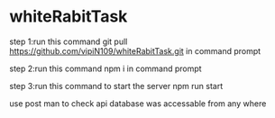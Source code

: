 # whiteRabitTask
step 1:run this command git pull https://github.com/vipiN109/whiteRabitTask.git in command prompt

step 2:run this command npm i in command prompt

step 3:run this command to start the server npm run start

use post man to check api 
database was accessable from any where

